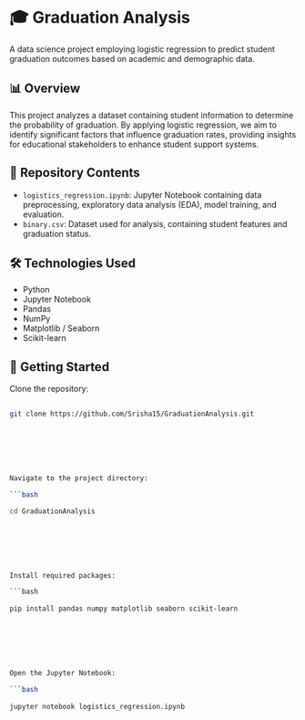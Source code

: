 # 🎓 Graduation Analysis

A data science project employing logistic regression to predict student graduation outcomes based on academic and demographic data.

## 📊 Overview

This project analyzes a dataset containing student information to determine the probability of graduation. By applying logistic regression, we aim to identify significant factors that influence graduation rates, providing insights for educational stakeholders to enhance student support systems.

## 📁 Repository Contents

- `logistics_regression.ipynb`: Jupyter Notebook containing data preprocessing, exploratory data analysis (EDA), model training, and evaluation.
- `binary.csv`: Dataset used for analysis, containing student features and graduation status.

## 🛠️ Technologies Used

- Python  
- Jupyter Notebook  
- Pandas  
- NumPy  
- Matplotlib / Seaborn  
- Scikit-learn  

## 🚀 Getting Started

Clone the repository:

```bash  
 
git clone https://github.com/Srisha15/GraduationAnalysis.git







Navigate to the project directory:

```bash  

cd GraduationAnalysis







Install required packages:

```bash  
  
pip install pandas numpy matplotlib seaborn scikit-learn







Open the Jupyter Notebook:

```bash  
 
jupyter notebook logistics_regression.ipynb

